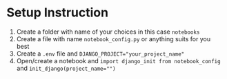 # Setup Instruction

1. Create a folder with name of your choices in this case `notebooks`
2. Create a file with name `notebook_config.py` or anything suits for you best
3. Create a `.env` file and `DJANGO_PROJECT="your_project_name"`
4. Open/create a notebook and `import django_init from notebook_config` and `init_django(project_name="")`
